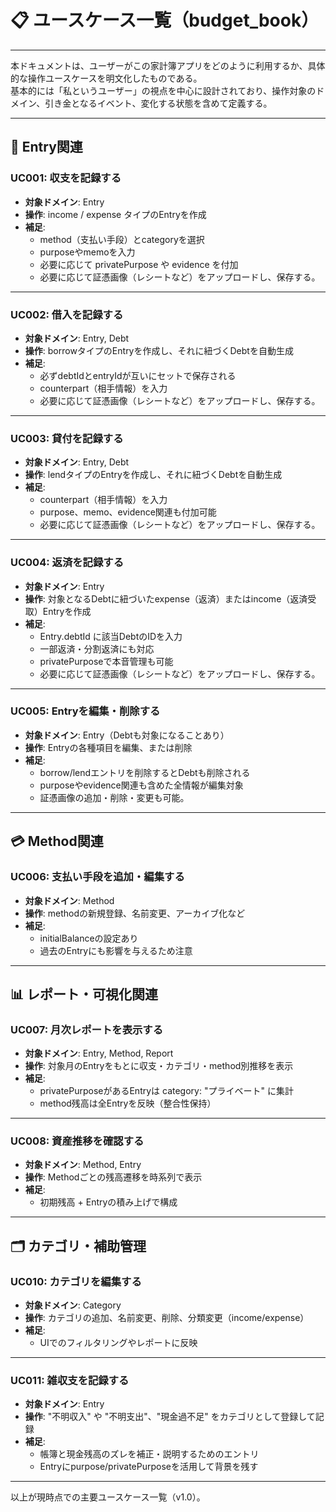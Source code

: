# 📋 ユースケース一覧（budget_book）

---

本ドキュメントは、ユーザーがこの家計簿アプリをどのように利用するか、具体的な操作ユースケースを明文化したものである。  
基本的には「私というユーザー」の視点を中心に設計されており、操作対象のドメイン、引き金となるイベント、変化する状態を含めて定義する。

---

## 📘 Entry関連

### UC001: 収支を記録する

- **対象ドメイン**: Entry
- **操作**: income / expense タイプのEntryを作成
- **補足**:
  - method（支払い手段）とcategoryを選択
  - purposeやmemoを入力
  - 必要に応じて privatePurpose や evidence を付加
  - 必要に応じて証憑画像（レシートなど）をアップロードし、保存する。

---

### UC002: 借入を記録する

- **対象ドメイン**: Entry, Debt
- **操作**: borrowタイプのEntryを作成し、それに紐づくDebtを自動生成
- **補足**:
  - 必ずdebtIdとentryIdが互いにセットで保存される
  - counterpart（相手情報）を入力
  - 必要に応じて証憑画像（レシートなど）をアップロードし、保存する。

---

### UC003: 貸付を記録する

- **対象ドメイン**: Entry, Debt
- **操作**: lendタイプのEntryを作成し、それに紐づくDebtを自動生成
- **補足**:
  - counterpart（相手情報）を入力
  - purpose、memo、evidence関連も付加可能
  - 必要に応じて証憑画像（レシートなど）をアップロードし、保存する。

---

### UC004: 返済を記録する

- **対象ドメイン**: Entry
- **操作**: 対象となるDebtに紐づいたexpense（返済）またはincome（返済受取）Entryを作成
- **補足**:
  - Entry.debtId に該当DebtのIDを入力
  - 一部返済・分割返済にも対応
  - privatePurposeで本音管理も可能
  - 必要に応じて証憑画像（レシートなど）をアップロードし、保存する。

---

### UC005: Entryを編集・削除する

- **対象ドメイン**: Entry（Debtも対象になることあり）
- **操作**: Entryの各種項目を編集、または削除
- **補足**:
  - borrow/lendエントリを削除するとDebtも削除される
  - purposeやevidence関連も含めた全情報が編集対象
  - 証憑画像の追加・削除・変更も可能。

---

## 💳 Method関連

### UC006: 支払い手段を追加・編集する

- **対象ドメイン**: Method
- **操作**: methodの新規登録、名前変更、アーカイブ化など
- **補足**:
  - initialBalanceの設定あり
  - 過去のEntryにも影響を与えるため注意

---

## 📊 レポート・可視化関連

### UC007: 月次レポートを表示する

- **対象ドメイン**: Entry, Method, Report
- **操作**: 対象月のEntryをもとに収支・カテゴリ・method別推移を表示
- **補足**:
  - privatePurposeがあるEntryは category: "プライベート" に集計
  - method残高は全Entryを反映（整合性保持）

---

### UC008: 資産推移を確認する

- **対象ドメイン**: Method, Entry
- **操作**: Methodごとの残高遷移を時系列で表示
- **補足**:
  - 初期残高 + Entryの積み上げで構成

<!-- ---

## 🔔 通知関連

### UC009: 通知設定を編集する

- **対象ドメイン**: NotificationRule
- **操作**: イベント（返済期限・月末通知など）と通知先・タイミングを選択して保存
- **補足**:
  - push通知、LINE連携、Googleカレンダー連携などに対応予定
-->
---

## 🗂️ カテゴリ・補助管理

### UC010: カテゴリを編集する

- **対象ドメイン**: Category
- **操作**: カテゴリの追加、名前変更、削除、分類変更（income/expense）
- **補足**:
  - UIでのフィルタリングやレポートに反映

---

### UC011: 雑収支を記録する

- **対象ドメイン**: Entry
- **操作**: "不明収入" や "不明支出"、"現金過不足" をカテゴリとして登録して記録
- **補足**:
  - 帳簿と現金残高のズレを補正・説明するためのエントリ
  - Entryにpurpose/privatePurposeを活用して背景を残す

---

以上が現時点での主要ユースケース一覧（v1.0）。
